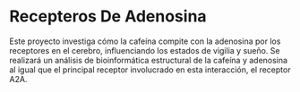 # Recepteros De Adenosina
Este proyecto investiga cómo la cafeína compite con la adenosina por los receptores en el cerebro, influenciando los estados de vigilia y sueño. Se realizará un análisis de bioinformática estructural de la cafeína y adenosina al igual que el principal receptor involucrado en esta interacción, el receptor A2A. 
